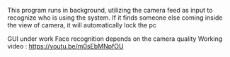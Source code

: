 This program runs in background, utilizing the camera feed as input to recognize who is using the system.
If it finds someone else coming inside the view of camera, it will automatically lock the pc

GUI under work
Face recognition depends on the camera quality
Working video : https://youtu.be/m0sEbMNpfOU
